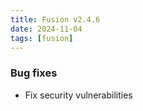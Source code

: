 ```yaml
---
title: Fusion v2.4.6
date: 2024-11-04
tags: [fusion]
---
```


### Bug fixes

- Fix security vulnerabilities
